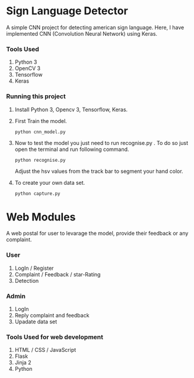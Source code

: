 # Sign Language Detector
A simple CNN project for detecting american sign language.
Here, I have implemented CNN (Convolution Neural Network) using Keras.

### Tools Used
1. Python 3
2. OpenCV 3
3. Tensorflow
4. Keras

### Running this project
1. Install Python 3, Opencv 3, Tensorflow, Keras.
2. First Train the model.
    ```
    python cnn_model.py
    ```
2. Now to test the model you just need to run recognise.py . To do so just open the terminal and run following command.
    ```
    python recognise.py
    ```
    Adjust the hsv values from the track bar to segment your hand color.

3. To create your own data set.
    ```
    python capture.py
    ```
    
# Web Modules 
A web postal for user to levarage the model, provide their feedback or any complaint.
### User
1. LogIn / Register
2. Complaint / Feedback / star-Rating
3. Detection

### Admin
1. LogIn
2. Reply complaint and feedback
3. Upadate data set

### Tools Used for web development
1. HTML / CSS / JavaScript
2. Flask
3. Jinja 2
4. Python





